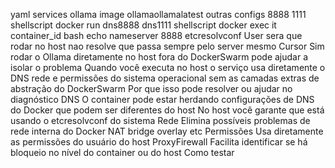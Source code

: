 yaml
services
ollama
image ollamaollamalatest
 outras configs
 8888
 1111
shellscript
docker run dns8888 dns1111 
shellscript
docker exec it container_id bash
echo nameserver 8888  etcresolvconf
User
sera que rodar no host nao resolve
que passa sempre pelo server mesmo
Cursor
Sim rodar o Ollama diretamente no host fora do DockerSwarm pode ajudar a isolar o problema
Quando você executa no host o serviço usa diretamente o DNS rede e permissões do sistema operacional sem as camadas extras de abstração do DockerSwarm
 Por que isso pode resolver ou ajudar no diagnóstico
 DNS O container pode estar herdando configurações de DNS do Docker que podem ser diferentes do host No host você garante que está usando o etcresolvconf do sistema
 Rede Elimina possíveis problemas de rede interna do Docker NAT bridge overlay etc
 Permissões Usa diretamente as permissões do usuário do host
 ProxyFirewall Facilita identificar se há bloqueio no nível do container ou do host
 Como testar